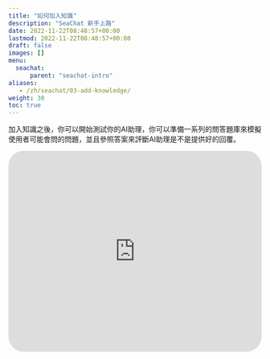 ```yaml
---
title: "如何加入知識"
description: "SeaChat 新手上路"
date: 2022-11-22T08:48:57+00:00
lastmod: 2022-11-22T08:48:57+00:00
draft: false
images: []
menu:
  seachat:
      parent: "seachat-intro"
aliases:
   - /zh/seachat/03-add-knowledge/
weight: 30
toc: true
---
```


加入知識之後，你可以開始測試你的AI助理，你可以準備一系列的問答題庫來模擬使用者可能會問的問題，並且參照答案來評斷AI助理是不是提供好的回覆。

  <iframe width="100%" height="400" src="https://www.youtube.com/embed/?listType=playlist&list=PL8K7_LTqly449uOg_uBWOPfFyL1fJRjkE&index=14" title="YouTube video player" frameborder="0" allow="accelerometer; autoplay; clipboard-write; encrypted-media; gyroscope; picture-in-picture" allowfullscreen style="border-radius: 30px;"></iframe>
